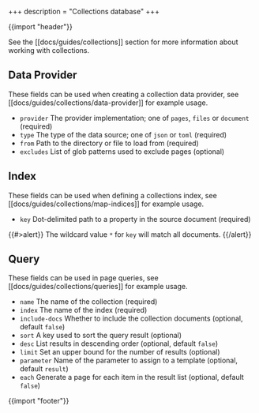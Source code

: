 +++
description = "Collections database"
+++

{{import "header"}}

See the [[docs/guides/collections]] section for more information about working with collections.

## Data Provider

These fields can be used when creating a collection data provider, see [[docs/guides/collections/data-provider]] for example usage.

* `provider` The provider implementation; one of `pages`, `files` or `document` (required)
* `type` The type of the data source; one of `json` or `toml` (required)
* `from` Path to the directory or file to load from (required)
* `excludes` List of glob patterns used to exclude pages (optional)

## Index

These fields can be used when defining a collections index, see [[docs/guides/collections/map-indices]] for example usage.

* `key` Dot-delimited path to a property in the source document (required)

{{#>alert}}
The wildcard value `*` for `key` will match all documents.
{{/alert}}

## Query

These fields can be used in page queries, see [[docs/guides/collections/queries]] for example usage.

* `name` The name of the collection (required)
* `index` The name of the index (required)
* `include-docs` Whether to include the collection documents (optional, default `false`)
* `sort` A key used to sort the query result (optional)
* `desc` List results in descending order (optional, default `false`)
* `limit` Set an upper bound for the number of results (optional)
* `parameter` Name of the parameter to assign to a template (optional, default `result`)
* `each` Generate a page for each item in the result list (optional, default `false`)

{{import "footer"}}
